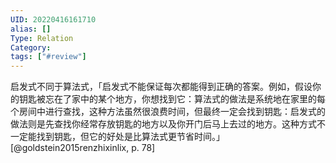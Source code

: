 ```yaml
---
UID: 20220416161710
alias: []
Type: Relation
Category: 
tags: ["#review"]
---
```


启发式不同于算法式，「启发式不能保证每次都能得到正确的答案。例如，假设你的钥匙被忘在了家中的某个地方，你想找到它：算法式的做法是系统地在家里的每个房间中进行查找，这种方法虽然很浪费时间，但最终一定会找到钥匙：启发式的做法则是先查找你经常存放钥匙的地方以及你开门后马上去过的地方。这种方式不一定能找到钥匙，但它的好处是比算法式更节省时间。」 [@goldstein2015renzhixinlix, p. 78]